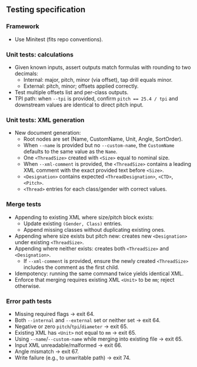 ## Testing specification

### Framework

- Use Minitest (fits repo conventions).

### Unit tests: calculations

- Given known inputs, assert outputs match formulas with rounding to two decimals:
  - Internal: major, pitch, minor (via offset), tap drill equals minor.
  - External: pitch, minor; offsets applied correctly.
- Test multiple offsets list and per-class outputs.
- TPI path: when `--tpi` is provided, confirm `pitch == 25.4 / tpi` and downstream values are identical to direct pitch input.

### Unit tests: XML generation

- New document generation:
  - Root nodes are set (Name, CustomName, Unit, Angle, SortOrder).
  - When `--name` is provided but no `--custom-name`, the `CustomName` defaults to the same value as the `Name`.
  - One `<ThreadSize>` created with `<Size>` equal to nominal size.
  - When `--xml-comment` is provided, the `<ThreadSize>` contains a leading XML comment with the exact provided text before `<Size>`.
  - `<Designation>` contains expected `<ThreadDesignation>`, `<CTD>`, `<Pitch>`.
  - `<Thread>` entries for each class/gender with correct values.

### Merge tests

- Appending to existing XML where size/pitch block exists:
  - Update existing `(Gender, Class)` entries.
  - Append missing classes without duplicating existing ones.
- Appending where size exists but pitch new: creates new `<Designation>` under existing `<ThreadSize>`.
- Appending where neither exists: creates both `<ThreadSize>` and `<Designation>`.
  - If `--xml-comment` is provided, ensure the newly created `<ThreadSize>` includes the comment as the first child.
- Idempotency: running the same command twice yields identical XML.
- Enforce that merging requires existing XML `<Unit>` to be `mm`; reject otherwise.

### Error path tests

- Missing required flags → exit 64.
- Both `--internal` and `--external` set or neither set → exit 64.
- Negative or zero `pitch`/`tpi`/`diameter` → exit 65.
- Existing XML has `<Unit>` not equal to `mm` → exit 65.
- Using `--name`/`--custom-name` while merging into existing file → exit 65.
- Input XML unreadable/malformed → exit 66.
- Angle mismatch → exit 67.
- Write failure (e.g., to unwritable path) → exit 74.


